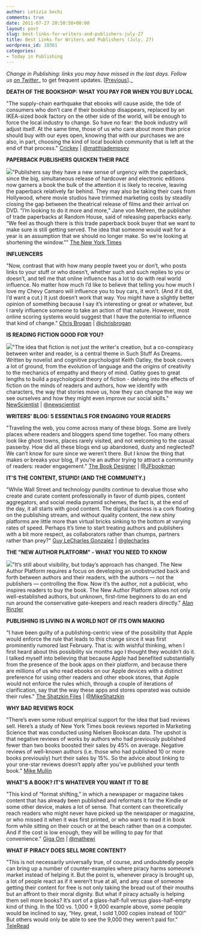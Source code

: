 ```yaml
---
author: Letizia Sechi
comments: true
date: 2011-07-27 20:50:50+00:00
layout: post
slug: best-links-for-writers-and-publishers-july-27
title: Best Links for Writers and Publishers (July, 27)
wordpress_id: 10361
categories:
- Today in Publishing
---
```


_Change in Publishing: links you may have missed in the last days.
Follow us [on Twitter](http://www.twitter.com/40kbooks)__ to get frequent updates. [[Previous](http://www.40kbooks.com/?p=10321)]._

**DEATH OF THE BOOKSHOP: WHAT YOU PAY FOR WHEN YOU BUY LOCAL**

"The supply-chain earthquake that ebooks will cause aside, the tide of consumers who don’t care if their bookshop disappears, replaced by an IKEA-sized book factory on the other side of the world, will be enough to force the local industry to change. So have no fear: the book industry will adjust itself. At the same time, those of us who care about more than price should buy with our eyes open, knowing that with our purchases we are also, in part, choosing the kind of local bookish community that is left at the end of that process."
[Crickey](http://www.crikey.com.au/2011/07/27/death-of-the-bookshop-what-you-pay-for-when-you-buy-local/) | [@matthiadempsey](http://twitter.com/#!/matthiadempsey)

**PAPERBACK PUBLISHERS QUICKEN THEIR PACE**

[![](http://www.40kbooks.com/wp-content/uploads/SUBPAPERBACK-articleLarge.jpg)](http://www.40kbooks.com/?attachment_id=10362)"Publishers say they have a new sense of urgency with the paperback, since the big, simultaneous release of hardcover and electronic editions now garners a book the bulk of the attention it is likely to receive, leaving the paperback relatively far behind. They may also be taking their cues from Hollywood, where movie studios have trimmed marketing costs by steadily closing the gap between the theatrical release of films and their arrival on DVD.
“I’m looking to do it more and more,” Jane von Mehren, the publisher of trade paperbacks at Random House, said of releasing paperbacks early. “We feel as though there is this trade paperback book buyer that we want to make sure is still getting served. The idea that someone would wait for a year is an assumption that we should no longer make. So we’re looking at shortening the window.”"
[The New York Times](http://www.nytimes.com/2011/07/27/books/e-books-accelerate-paperback-publishers-release-dates.html?_r=1)

**INFLUENCERS**

"Now, contrast that with how many people tweet you or don’t, who posts links to your stuff or who doesn’t, whether such and such replies to you or doesn’t, and tell me that online influence has a lot to do with real world influence. No matter how much I’d like to believe that telling you how much I love my Chevy Camaro will influence you to buy cars, it won’t. (And if it did, I’d want a cut.) It just doesn’t work that way. You might have a slightly better opinion of something because I say it’s interesting or great or whatever, but I rarely influence someone to take an action of that nature.
However, most online scoring systems would suggest that I have the potential to influence that kind of change."
[Chris Brogan](http://www.chrisbrogan.com/influencers/) | [@chrisbrogan](http://twitter.com/chrisbrogan)

**IS READING FICTION GOOD FOR YOU?**

[![](http://www.40kbooks.com/wp-content/uploads/such-stuff-as-dreams-thumb-175x255-134066.jpg)](http://www.40kbooks.com/?attachment_id=10363)"The idea that fiction is not just the writer's creation, but a co-conspiracy between writer and reader, is a central theme in Such Stuff As Dreams. Written by novelist and cognitive psychologist Keith Oatley, the book covers a lot of ground, from the evolution of language and the origins of creativity to the mechanics of empathy and theory of mind. Oatley goes to great lengths to build a psychological theory of fiction - delving into the effects of fiction on the minds of readers and authors, how we identify with characters, the way that stories move us, how they can change the way we see ourselves and how they might even improve our social skills."
[NewScientist](http://www.newscientist.com/blogs/culturelab/2011/07/is-reading-fiction-good-for-you.html) | [@newscientist](http://twitter.com/#!/newscientist)

**WRITERS' BLOG: 5 ESSENTIALS FOR ENGAGING YOUR READERS**

"Traveling the web, you come across many of these blogs. Some are lively places where readers and bloggers spend time together. Too many others look like ghost towns, places rarely visited, and not welcoming to the casual passerby.
How did all these blogs end up abandoned, dusty and neglected?
We can’t know for sure since we weren’t there. But I know the thing that makes or breaks your blog, if you’re an author trying to attract a community of readers: reader engagement."
[The Book Designer](http://www.thebookdesigner.com/2011/07/writers-blogs-5-essentials-for-engaging-your-readers/) | [@JFbookman](http://twitter.com/#!/jfbookman)

**IT'S THE CONTENT, STUPID! (AND THE COMMUNITY.)**

"While Wall Street and technology pundits continue to devalue those who create and curate content professionally in favor of dumb pipes, content aggregators, and social media pyramid schemes, the fact is, at the end of the day, it all starts with good content. The digital business is a cork floating on the publishing stream, and without quality content, the new shiny platforms are little more than virtual bricks sinking to the bottom at varying rates of speed.
Perhaps it’s time to start treating authors and publishers with a bit more respect, as collaborators rather than chumps, partners rather than prey?"
[Guy LeCharles Gonzalez](http://loudpoet.com/2011/07/25/its-the-content-stupid-and-the-community/) | [@glecharles](http://twitter.com/#!/glecharles)

**THE "NEW AUTHOR PLATFORM" - WHAT YOU NEED TO KNOW**

[![](http://www.40kbooks.com/wp-content/uploads/NewImproved2.jpg)](http://www.40kbooks.com/?attachment_id=10368)"It’s still about visibility, but today’s approach has changed. The New Author Platform requires a focus on developing an unobstructed back and forth between authors and their readers, with the authors — not the publishers — controlling the flow. Now it’s the author, not a publicist, who inspires readers to buy the book. The New Author Platform allows not only well-established authors, but unknown, first-time beginners to do an end run around the conservative gate-keepers and reach readers directly."
[Alan Rinzler](http://www.alanrinzler.com/blog/)

**PUBLISHING IS LIVING IN A WORLD NOT OF ITS OWN MAKING**

"I have been guilty of a publishing-centric view of the possibility that Apple would enforce the rule that leads to this change since it was first prominently rumored last February. That is: with wishful thinking, when I first heard about this possibility six months ago I thought they wouldn’t do it. I talked myself into believing that because Apple had benefited substantially from the presence of the book apps on their platform, and because there are millions of us who read ebooks on our Apple devices with a distinct preference for using other readers and other ebook stores, that Apple would not enforce the rules which, through a couple of iterations of clarification, say that the way these apps and stores operated was outside their rules."
[The Shatzkin Files](http://www.idealog.com/blog/publishing-is-living-in-a-world-not-of-its-own-making?utm_source=rss&utm_medium=rss&utm_campaign=publishing-is-living-in-a-world-not-of-its-own-making) | [@MikeShatzkin](http://twitter.com/mikeshatzkin)

**WHY BAD REVIEWS ROCK**

"There’s even some robust empirical support for the idea that bad reviews sell. Here’s a study of New York Times book reviews reported in Marketing Science that was conducted using Nielsen Bookscan data. The upshot is that negative reviews of works by authors who had previously published fewer than two books boosted their sales by 45% on average. Negative reviews of well-known authors (i.e. those who had published 10 or more books previously) hurt their sales by 15%. So the advice about linking to your one-star reviews doesn’t apply after you’ve published your tenth book."
[Mike Mullin](http://mikemullin.blogspot.com/2011/07/why-bad-reviews-rock.html)

**WHAT'S A BOOK? IT'S WHATEVER YOU WANT IT TO BE**

"This kind of “format shifting,” in which a newspaper or magazine takes content that has already been published and reformats it for the Kindle or some other device, makes a lot of sense. That content can theoretically reach readers who might never have picked up the newspaper or magazine, or who missed it when it was first printed, or who want to read it in book form while sitting on their couch or at the beach rather than on a computer. And if the cost is low enough, they will be willing to pay for that convenience."
[Giga Om](http://gigaom.com/2011/07/22/whats-a-book-its-whatever-you-want-it-to-be/) | [@mathewi](http://twitter.com/#!/mathewi)

**WHAT IF PIRACY DOES SELL MORE CONTENT?**

"This is not necessarily universally true, of course, and undoubtedly people can bring up a number of counter-examples where piracy harms someone’s market instead of helping it. But the point is, whenever piracy is brought up, a lot of people react as if it weren’t true at all, and any case of someone getting their content for free is not only taking the bread out of their mouths but an affront to their moral dignity. But what if piracy actually is helping them sell more books?
It’s sort of a glass-half-full versus glass-half-empty kind of thing. In the 100 vs. 1,000 + 9,000 example above, some people would be inclined to say, “Hey, great, I sold 1,000 copies instead of 100!” But others would only be able to see the 9,000 they weren’t paid for."
[TeleRead](http://www.teleread.com/ebooks/what-if-piracy-does-sell-more-content/)
